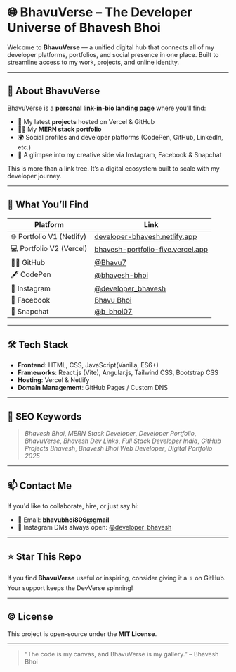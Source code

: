 # 🌐 BhavuVerse – The Developer Universe of Bhavesh Bhoi

Welcome to **BhavuVerse** — a unified digital hub that connects all of my developer platforms, portfolios, and social presence in one place. Built to streamline access to my work, projects, and online identity.

---

## 🚀 About BhavuVerse

BhavuVerse is a **personal link-in-bio landing page** where you’ll find:
- 🔗 My latest **projects** hosted on Vercel & GitHub
- 🧑‍💻 My **MERN stack portfolio**
- 🌍 Social profiles and developer platforms (CodePen, GitHub, LinkedIn, etc.)
- 📸 A glimpse into my creative side via Instagram, Facebook & Snapchat

This is more than a link tree. It’s a digital ecosystem built to scale with my developer journey.

---

## 💼 What You’ll Find

| Platform         | Link |
|------------------|------|
| 🌐 Portfolio V1 (Netlify)   | [developer-bhavesh.netlify.app](https://developer-bhavesh.netlify.app) |
| 💻 Portfolio V2 (Vercel)   | [bhavesh-portfolio-five.vercel.app](https://bhavesh-portfolio-five.vercel.app) |
| 🧑‍💻 GitHub        | [@Bhavu7](https://github.com/Bhavu7) |
| 🖋️ CodePen        | [@bhavesh-bhoi](https://codepen.io/bhavesh-bhoi) |
| 📸 Instagram      | [@developer_bhavesh](https://www.instagram.com/developer_bhavesh) |
| 👤 Facebook       | [Bhavu Bhoi](https://www.facebook.com/bhavubhoi07) |
| 👻 Snapchat       | [@b_bhoi07](https://www.snapchat.com/add/b_bhoi07) |

---

## 🛠️ Tech Stack

- **Frontend**: HTML, CSS, JavaScript(Vanilla, ES6+)
- **Frameworks**: React.js (Vite), Angular.js, Tailwind CSS, Bootstrap CSS
- **Hosting**: Vercel & Netlify
- **Domain Management**: GitHub Pages / Custom DNS

---

## 🎯 SEO Keywords

> _Bhavesh Bhoi_, _MERN Stack Developer_, _Developer Portfolio_, _BhavuVerse_, _Bhavesh Dev Links_, _Full Stack Developer India_, _GitHub Projects Bhavesh_, _Bhavesh Bhoi Web Developer_, _Digital Portfolio 2025_

---

## 📫 Contact Me

If you'd like to collaborate, hire, or just say hi:

- 📧 Email: **bhavubhoi806@gmail**
- 📱 Instagram DMs always open: [@developer_bhavesh](https://www.instagram.com/developer_bhavesh)

---

## ⭐ Star This Repo

If you find **BhavuVerse** useful or inspiring, consider giving it a ⭐ on GitHub. Your support keeps the DevVerse spinning!

---

## ©️ License

This project is open-source under the **MIT License**.

---

> “The code is my canvas, and BhavuVerse is my gallery.” – Bhavesh Bhoi
